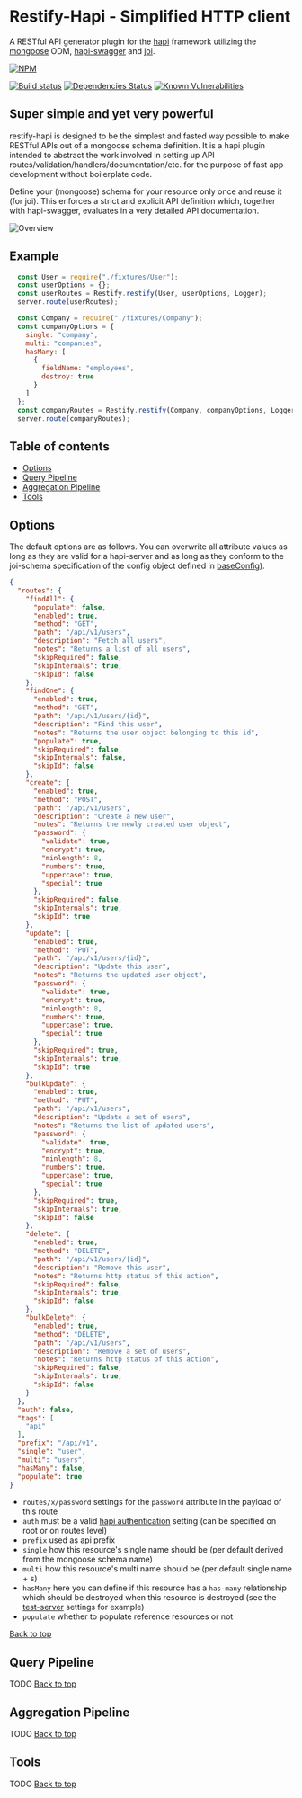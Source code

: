 # Restify-Hapi - Simplified HTTP client

A RESTful API generator plugin for the [hapi](https://hapijs.com/) framework utilizing the [mongoose](mongoosejs.com) ODM, [hapi-swagger](https://github.com/glennjones/hapi-swagger) and [joi](https://github.com/hapijs/joi).

[![NPM](https://nodei.co/npm/restify-hapi.png?downloads=true&downloadRank=true&stars=true)](https://nodei.co/npm/restify-hapi/)

[![Build status](https://travis-ci.org/mbaertschi/restify-hapi.svg?branch=master)](https://travis-ci.org/mbaertschi/restify-hapi)
[![Dependencies Status](https://david-dm.org/mbaertschi/hapi-restify/status.svg)](https://david-dm.org/mbaertschi/restify-hapi)
[![Known Vulnerabilities](https://snyk.io/test/github/mbaertschi/restify-hapi/badge.svg)](https://snyk.io/test/github/mbaertschi/restify-hapi)

## Super simple and yet very powerful
restify-hapi is designed to be the simplest and fasted way possible to make RESTful APIs out of a mongoose schema definition. It is a hapi plugin intended to abstract the work involved in setting up API routes/validation/handlers/documentation/etc. for the purpose of fast app development without boilerplate code.

Define your (mongoose) schema for your resource only once and reuse it (for joi). This enforces a strict and explicit API definition which, together with hapi-swagger, evaluates in a very detailed API documentation.

![Overview](https://docs.google.com/drawings/d/1FolgXALLjPFrCQuVWc2q1Cr6MRjXdLhd7gypZVZLncU/pub?w=960&h=720)

## Example
```javascript
  const User = require("./fixtures/User");
  const userOptions = {};
  const userRoutes = Restify.restify(User, userOptions, Logger);
  server.route(userRoutes);

  const Company = require("./fixtures/Company");
  const companyOptions = {
    single: "company",
    multi: "companies",
    hasMany: [
      {
        fieldName: "employees",
        destroy: true
      }
    ]
  };
  const companyRoutes = Restify.restify(Company, companyOptions, Logger);
  server.route(companyRoutes);
```

## Table of contents
- [Options](#options)
- [Query Pipeline](#query-pipeline)
- [Aggregation Pipeline](#aggregation-pipeline)
- [Tools](#tools)

## Options
The default options are as follows. You can overwrite all attribute values as long as they are valid for a hapi-server and as long as they conform to the joi-schema specification of the config object defined in [baseConfig](./lib/baseConfig.js)).
```json
{
  "routes": {
    "findAll": {
      "populate": false,
      "enabled": true,
      "method": "GET",
      "path": "/api/v1/users",
      "description": "Fetch all users",
      "notes": "Returns a list of all users",
      "skipRequired": false,
      "skipInternals": true,
      "skipId": false
    },
    "findOne": {
      "enabled": true,
      "method": "GET",
      "path": "/api/v1/users/{id}",
      "description": "Find this user",
      "notes": "Returns the user object belonging to this id",
      "populate": true,
      "skipRequired": false,
      "skipInternals": false,
      "skipId": false
    },
    "create": {
      "enabled": true,
      "method": "POST",
      "path": "/api/v1/users",
      "description": "Create a new user",
      "notes": "Returns the newly created user object",
      "password": {
        "validate": true,
        "encrypt": true,
        "minlength": 8,
        "numbers": true,
        "uppercase": true,
        "special": true
      },
      "skipRequired": false,
      "skipInternals": true,
      "skipId": true
    },
    "update": {
      "enabled": true,
      "method": "PUT",
      "path": "/api/v1/users/{id}",
      "description": "Update this user",
      "notes": "Returns the updated user object",
      "password": {
        "validate": true,
        "encrypt": true,
        "minlength": 8,
        "numbers": true,
        "uppercase": true,
        "special": true
      },
      "skipRequired": true,
      "skipInternals": true,
      "skipId": true
    },
    "bulkUpdate": {
      "enabled": true,
      "method": "PUT",
      "path": "/api/v1/users",
      "description": "Update a set of users",
      "notes": "Returns the list of updated users",
      "password": {
        "validate": true,
        "encrypt": true,
        "minlength": 8,
        "numbers": true,
        "uppercase": true,
        "special": true
      },
      "skipRequired": true,
      "skipInternals": true,
      "skipId": false
    },
    "delete": {
      "enabled": true,
      "method": "DELETE",
      "path": "/api/v1/users/{id}",
      "description": "Remove this user",
      "notes": "Returns http status of this action",
      "skipRequired": false,
      "skipInternals": true,
      "skipId": false
    },
    "bulkDelete": {
      "enabled": true,
      "method": "DELETE",
      "path": "/api/v1/users",
      "description": "Remove a set of users",
      "notes": "Returns http status of this action",
      "skipRequired": false,
      "skipInternals": true,
      "skipId": false
    }
  },
  "auth": false,
  "tags": [
    "api"
  ],
  "prefix": "/api/v1",
  "single": "user",
  "multi": "users",
  "hasMany": false,
  "populate": true
}
```

- `routes/x/password` settings for the `password` attribute in the payload of this route
- `auth` must be a valid [hapi authentication](https://hapijs.com/tutorials/auth) setting (can be specified on root or on routes level)
- `prefix` used as api prefix
- `single` how this resource's single name should be (per default derived from the mongoose schema name)
- `multi` how this resource's multi name should be (per default single name + s)
- `hasMany` here you can define if this resource has a `has-many` relationship which should be destroyed when this resource is destroyed (see the [test-server](./tests/server.js) settings for example)
- `populate` whether to populate reference resources or not

[Back to top](#table-of-contents)

## Query Pipeline
TODO
[Back to top](#table-of-contents)

## Aggregation Pipeline
TODO
[Back to top](#table-of-contents)

## Tools
TODO
[Back to top](#table-of-contents)